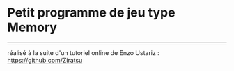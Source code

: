 # Petit programme de jeu type Memory

---

réalisé à la suite d'un tutoriel online de Enzo Ustariz :
https://github.com/Ziratsu
